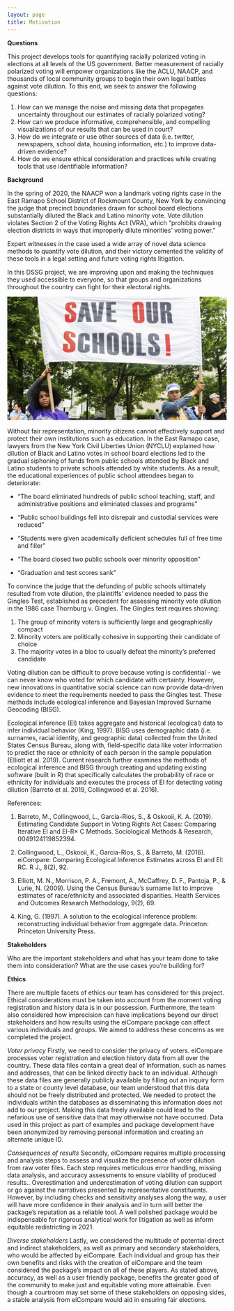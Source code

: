 ```yaml
---
layout: page
title: Motivation
---
```


**Questions**

This project develops tools for quantifying racially polarized voting in elections at all levels of the US government. Better measurement of racially polarized voting will empower organizations like the ACLU, NAACP, and thousands of local community groups to begin their own legal battles against vote dilution. To this end, we seek to answer the following questions:

1. How can we manage the noise and missing data that propagates uncertainty throughout our estimates of racially polarized voting?
2. How can we produce informative, comprehensible, and compelling visualizations of our results that can be used in court?
3. How do we integrate or use other sources of data (i.e. twitter, newspapers, school data, housing information, etc.) to improve data-driven evidence?
4. How do we ensure ethical consideration and practices while creating tools that use identifiable information?

**Background**

In the spring of 2020, the NAACP won a landmark voting rights case in the East Ramapo School District of Rockmount County, New York by convincing the judge that precinct boundaries drawn for school board elections substantially diluted the Black and Latino minority vote. Vote dilution violates Section 2 of the Voting Rights Act (VRA), which “prohibits drawing election districts in ways that improperly dilute minorities’ voting power.”

Expert witnesses in the case used a wide array of novel data science methods to quantify vote dilution, and their victory cemented the validity of these tools in a legal setting and future voting rights litigation.

In this DSSG project, we are improving upon and making the techniques they used accessible to everyone, so that groups and organizations throughout the country can fight for their electoral rights. 

![Image 1. Decelle (2017) "Students of the East Ramapo School District hold a sign during the One Voice United Rally in Albany". Retrieved July 7, 2020 from The Atlantic website: https://www.theatlantic.com/education/archive/2017/11/another-blow-to-one-of-americas-most-controversial-school-board/546227/ .](images/eastramapo_schooldistrict_rally_theatlantic.jpg)

Without fair representation, minority citizens cannot effectively support and protect their own institutions such as education. In the East Ramapo case, lawyers from the New York Civil Liberties Union (NYCLU) explained how dilution of Black and Latino votes in school board elections led to the gradual siphoning of funds from public schools attended by Black and Latino students to private schools attended by white students. As a result, the educational experiences of public school attendees began to deteriorate:

  * “The board eliminated hundreds of public school teaching, staff, and administrative positions and eliminated classes and programs”

  * “Public school buildings fell into disrepair and custodial services were reduced”
  * “Students were given academically deficient schedules full of free time and filler”
  * “The board closed two public schools over minority opposition”
  * “Graduation and test scores sank”

To convince the judge that the defunding of public schools ultimately resulted from vote dilution, the plaintiffs’ evidence needed to pass the Gingles Test, established as precedent for assessing minority vote dilution in the 1986 case Thornburg v. Gingles. The Gingles test requires showing:

  1. The group of minority voters is sufficiently large and geographically compact
  2. Minority voters are politically cohesive in supporting their candidate of choice
  3. The majority votes in a bloc to usually defeat the minority’s preferred candidate


Voting dilution can be difficult to prove because voting is confidential - we can never know who voted for which candidate with certainty. However, new innovations in quantitative social science can now provide data-driven evidence to meet the requirements needed to pass the Gingles test.  These methods include ecological inference and Bayesian Improved Surname Geocoding (BISG). 


Ecological inference (EI) takes aggregate and historical (ecological) data to infer individual behavior (King, 1997). BISG uses demographic data (i.e. surnames, racial identity, and geographic data) collected from the United States Census Bureau, along with, field-specific data like voter information to predict the race or ethnicity of each person in the sample population (Elliott et al. 2019). Current research further examines the methods of ecological inference and BISG through creating and updating existing software (built in R) that specifically calculates the probability of race or ethnicity for individuals and executes the process of EI for detecting voting dilution (Barreto et al. 2019, Collingwood et al. 2016).



References:

1. Barreto, M., Collingwood, L., Garcia-Rios, S., & Oskooii, K. A. (2019). Estimating Candidate Support in Voting Rights Act Cases: Comparing Iterative EI and EI-R× C Methods. Sociological Methods & Research, 0049124119852394.

2. Collingwood, L., Oskooii, K., Garcia-Rios, S., & Barreto, M. (2016). eiCompare: Comparing Ecological Inference Estimates across EI and EI: RC. R J., 8(2), 92.

3. Elliott, M. N., Morrison, P. A., Fremont, A., McCaffrey, D. F., Pantoja, P., & Lurie, N. (2009). Using the Census Bureau’s surname list to improve estimates of race/ethnicity and associated disparities. Health Services and Outcomes Research Methodology, 9(2), 69.

4. King, G. (1997). A solution to the ecological inference problem: reconstructing individual behavior from aggregate data. Princeton: Princeton University Press.


**Stakeholders**

Who are the important stakeholders and what has your team done to take them into consideration?
What are the use cases you’re building for?

**Ethics**

There are multiple facets of ethics our team has considered for this project. Ethical considerations must be taken into account from the moment voting registration and history data is in our possession. Furthermore, the team also considered how imprecision can have implications beyond our direct stakeholders and how results using the eiCompare package can affect various individuals and groups. We aimed to address these concerns as we completed the project.

*Voter privacy*
Firstly, we need to consider the privacy of voters. eiCompare processes voter registration and election history data from all over the country. These data files contain a great deal of information, such as names and addresses, that can be linked directly back to an individual. Although these data files are generally publicly available by filling out an inquiry form to a state or county level database, our team understood that this data should not be freely distributed and protected. We needed to protect the individuals within the databases as disseminating this information does not add to our project. Making this data freely available could lead to the nefarious use of sensitive data that may otherwise not have occurred. Data used in this project as part of examples and package development have been anonymized by removing personal information and creating an alternate unique ID. 

*Consequences of results*
Secondly, eiCompare requires multiple processing and analysis steps to assess and visualize the presence of voter dilution from raw voter files. Each step requires meticulous error handling, missing data analysis, and accuracy assessments to ensure viability of produced results.. Overestimation and underestimation of voting dilution can support or go against the narratives presented by representative constituents. However, by including checks and sensitivity analyses along the way, a user will have more confidence in their analysis and in turn will better the package’s reputation as a reliable tool. A well polished package would be indispensable for rigorous analytical work for litigation as well as inform equitable redistricting in 2021. 

*Diverse stakeholders*
Lastly, we considered the multitude of potential direct and indirect stakeholders, as well as primary and secondary stakeholders, who would be affected by eiCompare. Each individual and group has their own benefits and risks with the creation of eiCompare and the team considered the package’s impact on all of these players. As stated above, accuracy, as well as a user friendly package, benefits the greater good of the community to make just and equitable voting more attainable. Even though a courtroom may set some of these stakeholders on opposing sides, a stable analysis from eiCompare would aid in ensuring fair elections.
